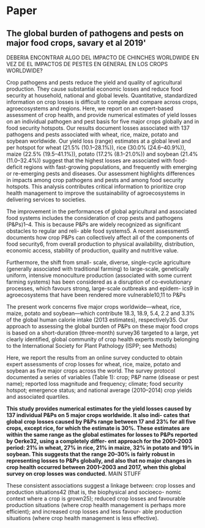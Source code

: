# Paper
## The global burden of pathogens and pests on major food crops, savary et al 2019'

DEBERIA ENCONTRAR ALGO DEL IMPACTO DE CHINCHES WORLDWIDE EN VEZ DE EL IMPACTOS DE PESTES EN GENERAL EN LOS CROPS WORLDWIDE?


Crop pathogens and pests reduce the yield and quality of agricultural production. They cause substantial economic losses and
reduce food security at household, national and global levels. Quantitative, standardized information on crop losses is difficult
to compile and compare across crops, agroecosystems and regions. Here, we report on an expert-based assessment of crop
health, and provide numerical estimates of yield losses on an individual pathogen and pest basis for five major crops globally
and in food security hotspots. Our results document losses associated with 137 pathogens and pests associated with wheat,
rice, maize, potato and soybean worldwide. Our yield loss (range) estimates at a global level and per hotspot for wheat (21.5%
(10.1–28.1%)), rice (30.0% (24.6–40.9%)), maize (22.5% (19.5–41.1%)), potato (17.2% (8.1–21.0%)) and soybean (21.4%
(11.0–32.4%)) suggest that the highest losses are associated with food-deficit regions with fast-growing populations, and
frequently with emerging or re-emerging pests and diseases. Our assessment highlights differences in impacts among crop
pathogens and pests and among food security hotspots. This analysis contributes critical information to prioritize crop health
management to improve the sustainability of agroecosystems in delivering services to societies.



The improvement in the performances of global agricultural
and associated food systems includes the consideration of
crop pests and pathogens (P&Ps)1–4. This is because P&Ps
are widely recognized as significant obstacles to regular and reli-
able food systems5. A recent assessment5 documents how crop P&Ps
can collectively affect all of the components of food security6, from
overall production to physical availability, distribution, economic
access, stability of production, quality and nutritive value.

Furthermore, the shift from small-
scale, diverse, single-cycle agriculture (generally associated with
traditional farming) to large-scale, genetically uniform, intensive
monoculture production (associated with some current farming
systems) has been considered as a disruption of co-evolutionary
processes, which favours strong, large-scale outbreaks and epidem-
ics9 in agroecosystems that have been rendered more vulnerable10,11 to P&Ps

The present work concerns five major crops worldwide—wheat,
rice, maize, potato and soybean—which contribute 18.3, 18.9, 5.4,
2.2 and 3.3% of the global human calorie intake (2013 estimates),
respectively35. Our approach to assessing the global burden of
P&Ps on these major food crops is based on a short-duration
(three-month) survey36 targeted to a large, yet clearly identified,
global community of crop health experts mostly belonging to the
International Society for Plant Pathology (ISPP; see Methods)

Here, we report the results from an online survey conducted
to obtain expert assessments of crop losses for wheat, rice, maize,
potato and soybean as five major crops across the world. The survey
protocol documented a series of variables (Table 1): crop; P&P name
(disease or pest name); reported loss magnitude and frequency;
climate; food security hotspot; emergence status; and national
average (2010–2014) crop yields and associated quartiles.

**This study provides numerical estimates for the yield losses caused
by 137 individual P&Ps on 5 major crops worldwide. It also indi-
cates that global crop losses caused by P&Ps range between 17 and
23% for all five crops, except rice, for which the estimate is 30%.
These estimates are within the same range as the global estimates
for losses to P&Ps reported by Oerke32, using a completely differ-
ent approach for the 2001–2003 period: 21% in wheat, 27% in rice,
21% in maize, 32% in potato and 19% in soybean. This suggests
that the range 20–30% is fairly robust in representing losses to P&Ps
globally, and also that no major changes in crop health occurred
between 2001–2003 and 2017, when this global survey on crop
losses was conducted.**  MAIN STUFF

These consistent associations suggest a linkage between: crop losses
and production situations42 (that is, the biophysical and socioeco-
nomic context where a crop is grown25); reduced crop losses and favourable production situations (where crop health management is
perhaps more efficient); and increased crop losses and less favour-
able production situations (where crop health management is less
effective).

